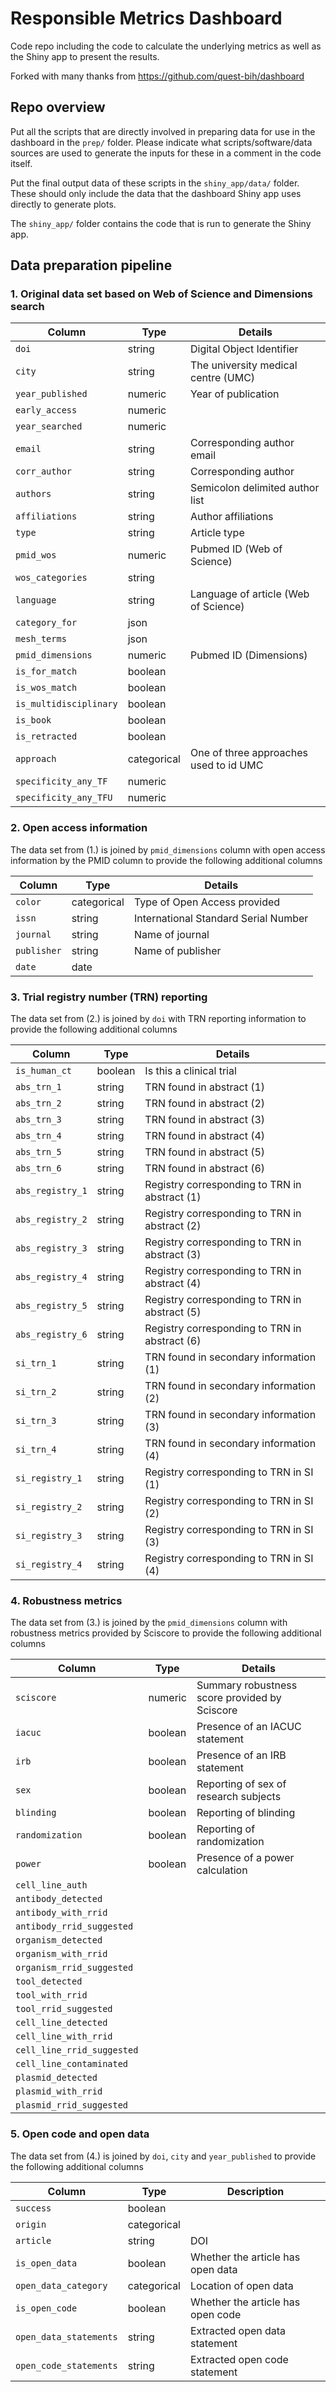 # Responsible Metrics Dashboard

Code repo including the code to calculate the underlying metrics as well as the Shiny app to present the results.

Forked with many thanks from https://github.com/quest-bih/dashboard

## Repo overview

Put all the scripts that are directly involved in preparing data for use in the dashboard in the `prep/` folder. Please indicate what scripts/software/data sources are used to generate the inputs for these in a comment in the code itself.

Put the final output data of these scripts in the `shiny_app/data/` folder. These should only include the data that the dashboard Shiny app uses directly to generate plots.

The `shiny_app/` folder contains the code that is run to generate the Shiny app.

## Data preparation pipeline

### 1. Original data set based on Web of Science and Dimensions search

| Column                 | Type        | Details                                |
|------------------------|-------------|----------------------------------------|
| `doi`                  | string      | Digital Object Identifier              |
| `city`                 | string      | The university medical centre (UMC)    |
| `year_published`       | numeric     | Year of publication                    |
| `early_access`         | numeric     |                                        |
| `year_searched`        | numeric     |                                        |
| `email`                | string      | Corresponding author email             |
| `corr_author`          | string      | Corresponding author                   |
| `authors`              | string      | Semicolon delimited author list        |
| `affiliations`         | string      | Author affiliations                    |
| `type`                 | string      | Article type                           |
| `pmid_wos`             | numeric     | Pubmed ID (Web of Science)             |
| `wos_categories`       | string      |                                        |
| `language`             | string      | Language of article (Web of Science)   |
| `category_for`         | json        |                                        |
| `mesh_terms`           | json        |                                        |
| `pmid_dimensions`      | numeric     | Pubmed ID (Dimensions)                 |
| `is_for_match`         | boolean     |                                        |
| `is_wos_match`         | boolean     |                                        |
| `is_multidisciplinary` | boolean     |                                        |
| `is_book`              | boolean     |                                        |
| `is_retracted`         | boolean     |                                        |
| `approach`             | categorical | One of three approaches used to id UMC |
| `specificity_any_TF`   | numeric     |                                        |
| `specificity_any_TFU`  | numeric     |                                        |

### 2. Open access information

The data set from (1.) is joined by `pmid_dimensions` column with open access information by the PMID column to provide the following additional columns

| Column      | Type        | Details                              |
|-------------|-------------|--------------------------------------|
| `color`     | categorical | Type of Open Access provided         |
| `issn`      | string      | International Standard Serial Number |
| `journal`   | string      | Name of journal                      |
| `publisher` | string      | Name of publisher                    |
| `date`      | date        |                                      |

### 3. Trial registry number (TRN) reporting

The data set from (2.) is joined by `doi` with TRN reporting information to provide the following additional columns

| Column           | Type    | Details                                       |
|------------------|---------|-----------------------------------------------|
| `is_human_ct`    | boolean | Is this a clinical trial                      |
| `abs_trn_1`      | string  | TRN found in abstract (1)                     |
| `abs_trn_2`      | string  | TRN found in abstract (2)                     |
| `abs_trn_3`      | string  | TRN found in abstract (3)                     |
| `abs_trn_4`      | string  | TRN found in abstract (4)                     |
| `abs_trn_5`      | string  | TRN found in abstract (5)                     |
| `abs_trn_6`      | string  | TRN found in abstract (6)                     |
| `abs_registry_1` | string  | Registry corresponding to TRN in abstract (1) |
| `abs_registry_2` | string  | Registry corresponding to TRN in abstract (2) |
| `abs_registry_3` | string  | Registry corresponding to TRN in abstract (3) |
| `abs_registry_4` | string  | Registry corresponding to TRN in abstract (4) |
| `abs_registry_5` | string  | Registry corresponding to TRN in abstract (5) |
| `abs_registry_6` | string  | Registry corresponding to TRN in abstract (6) |
| `si_trn_1`       | string  | TRN found in secondary information (1)        |
| `si_trn_2`       | string  | TRN found in secondary information (2)        |
| `si_trn_3`       | string  | TRN found in secondary information (3)        |
| `si_trn_4`       | string  | TRN found in secondary information (4)        |
| `si_registry_1`  | string  | Registry corresponding to TRN in SI (1)       |
| `si_registry_2`  | string  | Registry corresponding to TRN in SI (2)       |
| `si_registry_3`  | string  | Registry corresponding to TRN in SI (3)       |
| `si_registry_4`  | string  | Registry corresponding to TRN in SI (4)       |

### 4. Robustness metrics

The data set from (3.) is joined by the `pmid_dimensions` column with robustness metrics provided by Sciscore to provide the following additional columns

| Column                     | Type    | Details                                       |
|----------------------------|---------|-----------------------------------------------|
| `sciscore`                 | numeric | Summary robustness score provided by Sciscore |
| `iacuc`                    | boolean | Presence of an IACUC statement                |
| `irb`                      | boolean | Presence of an IRB statement                  |
| `sex`                      | boolean | Reporting of sex of research subjects         |
| `blinding`                 | boolean | Reporting of blinding                         |
| `randomization`            | boolean | Reporting of randomization                    |
| `power`                    | boolean | Presence of a power calculation               |
| `cell_line_auth`           |         |                                               |
| `antibody_detected`        |         |                                               |
| `antibody_with_rrid`       |         |                                               |
| `antibody_rrid_suggested`  |         |                                               |
| `organism_detected`        |         |                                               |
| `organism_with_rrid`       |         |                                               |
| `organism_rrid_suggested`  |         |                                               |
| `tool_detected`            |         |                                               |
| `tool_with_rrid`           |         |                                               |
| `tool_rrid_suggested`      |         |                                               |
| `cell_line_detected`       |         |                                               |
| `cell_line_with_rrid`      |         |                                               |
| `cell_line_rrid_suggested` |         |                                               |
| `cell_line_contaminated`   |         |                                               |
| `plasmid_detected`         |         |                                               |
| `plasmid_with_rrid`        |         |                                               |
| `plasmid_rrid_suggested`   |         |                                               |

### 5. Open code and open data

The data set from (4.) is joined by `doi`, `city` and `year_published` to provide the following additional columns

| Column                 | Type        | Description                       |
|------------------------|-------------|-----------------------------------|
| `success`              | boolean     |                                   |
| `origin`               | categorical |                                   |
| `article`              | string      | DOI                               |
| `is_open_data`         | boolean     | Whether the article has open data |
| `open_data_category`   | categorical | Location of open data             |
| `is_open_code`         | boolean     | Whether the article has open code |
| `open_data_statements` | string      | Extracted open data statement     |
| `open_code_statements` | string      | Extracted open code statement     |
